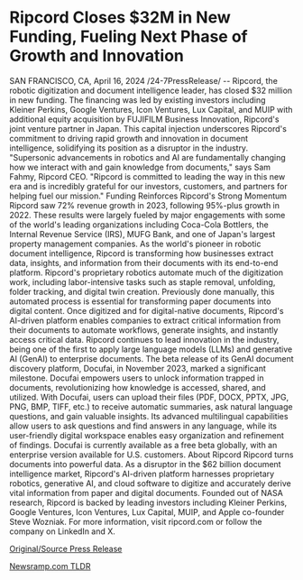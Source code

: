 # Ripcord Closes $32M in New Funding, Fueling Next Phase of Growth and Innovation

SAN FRANCISCO, CA, April 16, 2024 /24-7PressRelease/ -- Ripcord, the robotic digitization and document intelligence leader, has closed $32 million in new funding. The financing was led by existing investors including Kleiner Perkins, Google Ventures, Icon Ventures, Lux Capital, and MUIP with additional equity acquisition by FUJIFILM Business Innovation, Ripcord's joint venture partner in Japan.   This capital injection underscores Ripcord's commitment to driving rapid growth and innovation in document intelligence, solidifying its position as a disruptor in the industry.   "Supersonic advancements in robotics and AI are fundamentally changing how we interact with and gain knowledge from documents," says Sam Fahmy, Ripcord CEO. "Ripcord is committed to leading the way in this new era and is incredibly grateful for our investors, customers, and partners for helping fuel our mission."  Funding Reinforces Ripcord's Strong Momentum Ripcord saw 72% revenue growth in 2023, following 95%-plus growth in 2022. These results were largely fueled by major engagements with some of the world's leading organizations including Coca-Cola Bottlers, the Internal Revenue Service (IRS), MUFG Bank, and one of Japan's largest property management companies.  As the world's pioneer in robotic document intelligence, Ripcord is transforming how businesses extract data, insights, and information from their documents with its end-to-end platform. Ripcord's proprietary robotics automate much of the digitization work, including labor-intensive tasks such as staple removal, unfolding, folder tracking, and digital twin creation. Previously done manually, this automated process is essential for transforming paper documents into digital content. Once digitized and for digital-native documents, Ripcord's AI-driven platform enables companies to extract critical information from their documents to automate workflows, generate insights, and instantly access critical data.   Ripcord continues to lead innovation in the industry, being one of the first to apply large language models (LLMs) and generative AI (GenAI) to enterprise documents. The beta release of its GenAI document discovery platform, Docufai, in November 2023, marked a significant milestone. Docufai empowers users to unlock information trapped in documents, revolutionizing how knowledge is accessed, shared, and utilized. With Docufai, users can upload their files (PDF, DOCX, PPTX, JPG, PNG, BMP, TIFF, etc.) to receive automatic summaries, ask natural language questions, and gain valuable insights. Its advanced multilingual capabilities allow users to ask questions and find answers in any language, while its user-friendly digital workspace enables easy organization and refinement of findings. Docufai is currently available as a free beta globally, with an enterprise version available for U.S. customers.  About Ripcord  Ripcord turns documents into powerful data. As a disruptor in the $62 billion document intelligence market, Ripcord's AI-driven platform harnesses proprietary robotics, generative AI, and cloud software to digitize and accurately derive vital information from paper and digital documents. Founded out of NASA research, Ripcord is backed by leading investors including Kleiner Perkins, Google Ventures, Icon Ventures, Lux Capital, MUIP, and Apple co-founder Steve Wozniak. For more information, visit ripcord.com or follow the company on LinkedIn and X. 

[Original/Source Press Release](https://www.24-7pressrelease.com/press-release/510083/ripcord-closes-32m-in-new-funding-fueling-next-phase-of-growth-and-innovation) 

[Newsramp.com TLDR](https://newsramp.com/None) 